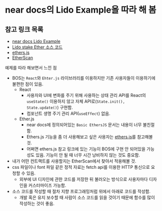 # near docs의 Lido Example을 따라 해 봄

## 참고 링크 목록
- [near docs Lido Example](https://docs.near.org/bos/tutorial/lido)
- [Lido stake Ether 소스 코드](https://bos.gg/#/mob.near/widget/WidgetSource?src=dokxo.near/widget/Lido)
- [ethers.js](https://docs.ethers.org/v5/getting-started/)
- [EtherScan](https://etherscan.io/)

예제를 따라 해보면서 느낀 점
- BOS는 `React`와 `Ehter.js` 라이브러리를 이용하지만 기존 사용자들이 이용하기에 불편한 점이 있음.
  - React
    - 사용자와 UI에 변화를 주기 위해 사용하는 상태 관리 API를 React의 `useState()` 이용하지 않고 자체 API로(`State.init(), State.update()`) 구현함.
    - 컴포넌트 생명 주기 관리 API(`useEffect`) 없음.
  - Ether.js
    - near docs에 정의되어있는 `Basic EthersJS` 문서는 내용이 너무 불친절함.
    - Ethers.js 기능을 좀 더 사용해보고 싶은 사용자는 [ethers.js](https://docs.ethers.org/v5/getting-started/)를 참고해볼 것.
    - 어쩌면 ethers.js 참고 링크에 있는 기능이 BOS에 구현 안 되어있을 가능성도 있음. 기능이 안 될 때 너무 시간 낭비하지 않는 것도 중요함.
- 내가 어떤 컨트랙트를 사용할지는 EtherScan에서 찾아서 적용해볼 것.
- css 파일이나 font 파일 같은 정적 자료는 fetch api를 이용한 HTTP 통신으로 요청할 수 있음.
  - 외부에 UI 디자인에 관한 코드를 저장한 뒤 불러오는 방식으로 사용자마다 디자인을 커스터마이즈 가능함.
- 소스 코드를 작성할 때 절차 지향 프로그래밍처럼 위에서 아래로 코드를 작성함.
  - 개발 혹은 유지 보수할 때 사람이 소스 코드를 읽을 것이기 때문에 함수를 많이 작성하는 것이 좋음.
